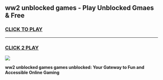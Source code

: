 
## ww2 unblocked games - Play Unblocked Gmaes & Free
<h3>
<a href="https://news.freeplayer.one?title=ww2_unblocked_games&ref=23F">CLICK TO PLAY</a></h3>
<hr>

<h3>
<a href="https://news.freeplayer.one?title=ww2_unblocked_games&ref=23F">CLICK 2 PLAY</a>
  
</h3>

<a href="https://news.freeplayer.one?title=ww2_unblocked_games&ref=23F/"><img src="https://clearcache.store/games.png"></a>


**ww2 unblocked games games unblocked: Your Gateway to Fun and Accessible Online Gaming**
